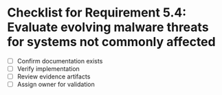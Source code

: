 # Checklist for Requirement 5.4: Evaluate evolving malware threats for systems not commonly affected

- [ ] Confirm documentation exists
- [ ] Verify implementation
- [ ] Review evidence artifacts
- [ ] Assign owner for validation
